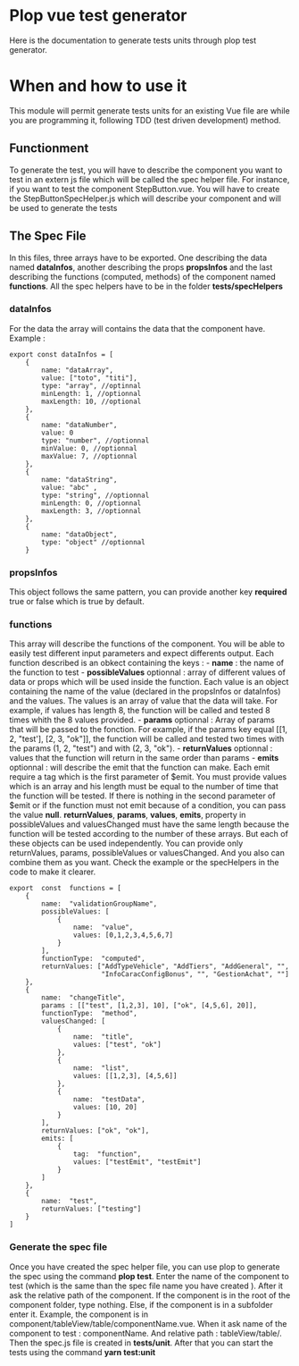# Plop vue test generator

Here is the documentation to generate tests units through plop test generator. 


# When and how to use it

This module will permit generate tests units for an existing Vue file are while you are programming it, following TDD (test driven development) method.

## Functionment

To generate the test, you will have to describe the component you want to test in an extern js file which will be called the spec helper file. For instance, if you want to test the component StepButton.vue. You will have to create the StepButtonSpecHelper.js which will describe your component and will be used to generate the tests 

## The Spec File

In this files, three arrays have to be exported. One describing the data named **dataInfos**, another describing the props **propsInfos** and the last describing the functions (computed, methods) of the component named **functions**. All the spec helpers have to be in the folder **tests/specHelpers**

### dataInfos

For the data the array will contains the data that the component have.
Example : 
```
export const dataInfos = [
	{
		name: "dataArray",
		value: ["toto", "titi"],
		type: "array", //optinnal
		minLength: 1, //optionnal
		maxLength: 10, //optional
	},
	{
		name: "dataNumber",
		value: 0
		type: "number", //optionnal
		minValue: 0, //optionnal
		maxValue: 7, //optionnal	
	},
	{
		name: "dataString",
		value: "abc" ,
		type: "string", //optionnal
		minLength: 0, //optionnal
		maxLength: 3, //optionnal
	},
	{
		name: "dataObject",
		type: "object" //optionnal
	}
```
### propsInfos

This object follows the same pattern, you can provide another key **required** true or false which is true by default.

### functions

This array will describe the functions of the component. You will be able to easily test different input parameters and expect differents output. Each function described is an obkect containing the keys :
	- **name** : the name of the function to test
	- **possibleValues** optionnal : array of different values of data or props which will be used inside the function. Each value is an object containing the name of the value (declared in the propsInfos or dataInfos) and the values. The values is an array of value that the data will take. For example, if values has length 8, the function will be called and tested 8 times whith the 8 values provided.
	- **params** optionnal : Array of params that will be passed to the fonction. For example, if the params key equal [[1, 2, "test'], [2, 3, "ok"]], the function will be called and tested two times with the params (1, 2, "test") and with (2, 3, "ok"). 
	- **returnValues** optionnal : values that the function will return in the same order than params 
	- **emits** optionnal : will describe the emit that the function can make. Each emit require  a tag which is the first parameter of $emit. You must provide values which is an array and his length must be equal to the number of time that the function will be tested. If there is nothing in the second parameter of $emit or if the function must not emit because of a condition, you can pass the value **null**. 
**returnValues**, **params**,  **values**, **emits**, property in possibleValues and valuesChanged must have the same length because the function will be tested according to the number of these arrays. But each of these objects can be used independently. You can provide only returnValues, params, possibleValues or valuesChanged. And you also can combine them as you want. Check the example or the specHelpers in the code to make it clearer.

```
export  const  functions = [
	{
		name:  "validationGroupName",
		possibleValues: [
			{
				name:  "value",
				values: [0,1,2,3,4,5,6,7]
			}
		],
		functionType:  "computed",
		returnValues: ["AddTypeVehicle", "AddTiers", "AddGeneral", "",
					   "InfoCaracConfigBonus", "", "GestionAchat", ""]
	},
	{
		name:  "changeTitle",
		params : [["test", [1,2,3], 10], ["ok", [4,5,6], 20]],
		functionType:  "method",
		valuesChanged: [
			{
				name:  "title",
				values: ["test", "ok"]
			},
			{
				name:  "list",
				values: [[1,2,3], [4,5,6]]
			},
			{
				name:  "testData",
				values: [10, 20]
			}
		],
		returnValues: ["ok", "ok"],
		emits: [
			{
				tag:  "function",
				values: ["testEmit", "testEmit"]
			}
		]
	},
	{
		name:  "test",
		returnValues: ["testing"]
	}
]
```

### Generate the spec file

Once you have created the spec helper file, you can use plop to generate the spec using the command **plop test**.  Enter the name of the component to test (which is the same than the spec file name you have created ). After it ask the relative path of the component. If the component is in the root of the component folder, type nothing. Else, if the component is in a subfolder enter it. Example, the component is in component/tableView/table/componentName.vue. When it ask name of the component to test : componentName. And relative path : tableView/table/. Then the spec.js file is created in **tests/unit**. After that you can start the tests using the command **yarn test:unit**

